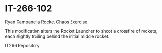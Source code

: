 IT-266-102
==========
Ryan Campanella
Rocket Chaos Exercise

This modification alters the Rocket Launcher to shoot a crossfire of rockets, each slightly trailing behind the initial
middle rocket.

IT266 Repository
